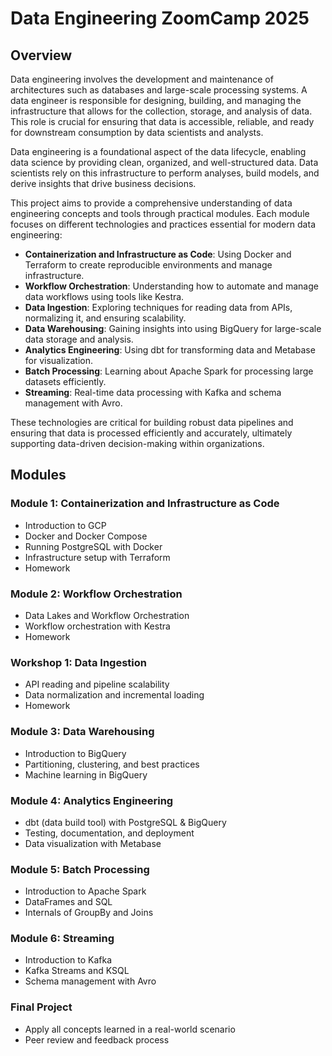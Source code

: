 # Data Engineering ZoomCamp 2025

## Overview
Data engineering involves the development and maintenance of architectures such as databases and large-scale processing systems. A data engineer is responsible for designing, building, and managing the infrastructure that allows for the collection, storage, and analysis of data. This role is crucial for ensuring that data is accessible, reliable, and ready for downstream consumption by data scientists and analysts.

Data engineering is a foundational aspect of the data lifecycle, enabling data science by providing clean, organized, and well-structured data. Data scientists rely on this infrastructure to perform analyses, build models, and derive insights that drive business decisions.

This project aims to provide a comprehensive understanding of data engineering concepts and tools through practical modules. Each module focuses on different technologies and practices essential for modern data engineering:

- **Containerization and Infrastructure as Code**: Using Docker and Terraform to create reproducible environments and manage infrastructure.
- **Workflow Orchestration**: Understanding how to automate and manage data workflows using tools like Kestra.
- **Data Ingestion**: Exploring techniques for reading data from APIs, normalizing it, and ensuring scalability.
- **Data Warehousing**: Gaining insights into using BigQuery for large-scale data storage and analysis.
- **Analytics Engineering**: Using dbt for transforming data and Metabase for visualization.
- **Batch Processing**: Learning about Apache Spark for processing large datasets efficiently.
- **Streaming**: Real-time data processing with Kafka and schema management with Avro.

These technologies are critical for building robust data pipelines and ensuring that data is processed efficiently and accurately, ultimately supporting data-driven decision-making within organizations.

## Modules

### Module 1: Containerization and Infrastructure as Code
- Introduction to GCP
- Docker and Docker Compose
- Running PostgreSQL with Docker
- Infrastructure setup with Terraform
- Homework

### Module 2: Workflow Orchestration
- Data Lakes and Workflow Orchestration
- Workflow orchestration with Kestra
- Homework

### Workshop 1: Data Ingestion
- API reading and pipeline scalability
- Data normalization and incremental loading
- Homework

### Module 3: Data Warehousing
- Introduction to BigQuery
- Partitioning, clustering, and best practices
- Machine learning in BigQuery

### Module 4: Analytics Engineering
- dbt (data build tool) with PostgreSQL & BigQuery
- Testing, documentation, and deployment
- Data visualization with Metabase

### Module 5: Batch Processing
- Introduction to Apache Spark
- DataFrames and SQL
- Internals of GroupBy and Joins

### Module 6: Streaming
- Introduction to Kafka
- Kafka Streams and KSQL
- Schema management with Avro

### Final Project
- Apply all concepts learned in a real-world scenario
- Peer review and feedback process